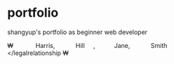 # portfolio
shangyup's portfolio as beginner web developer


₩ <legalcase>
  <legalrelationship>
    <plaintiff>
      <fullname><firstname>Harris</firstname>,
           <lastname>Hill</lastname></fullname>
    </plaintiff>,
    <attorney>
      <fullname><firstname>Jane</firstname>,
           <lastname>Smith</lastname></fullname>
    </attorney>
  </legalrelationship
</legalcase>
₩
